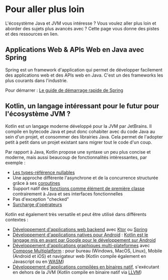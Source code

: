 # Pour aller plus loin

L'écosystème Java et JVM vous intéresse ? Vous voulez aller plus loin et aborder des sujets plus avancés avec ? Cette page vous donne des pistes et des ressources en lien.

## Applications Web & APIs Web en Java avec Spring

Spring est un framework d'application qui permet de développer facilement des applications web et des APIs web en Java. C'est un des frameworks les plus courants dans l'industrie.

Pour démarrer : [Le guide de démarrage rapide de Spring](https://spring.io/quickstart)

## Kotlin, un langage intéressant pour le futur pour l'écosystème JVM ? 

Kotlin est un langage moderne développé pour la JVM par JetBrains. Il compile en bytecode Java et peut donc cohabiter avec du code Java au sein d'un projet, et consommer des librairies Java. Cela permet de l'adopter petit à petit dans un projet existant sans migrer tout le code d'un coup.

Par rapport à Java, Kotlin propose une syntaxe un peu plus concise et moderne, mais aussi beaucoup de fonctionnalités intéressantes, par exemple : 

- [Les types-référence nullables](https://kotlinlang.org/docs/null-safety.html)
- Une approche différente l'asynchrone et de la concurrence structurée grâce à ses [coroutines](https://kotlinlang.org/docs/async-programming.html#coroutines)
- Support natif des [fonctions comme élément de première classe](https://kotlinlang.org/docs/lambdas.html#function-types) contrairement à Java et ses interfaces fonctionnelles
- Pas d'exception "checked"
- [Surcharge d'opérateurs](https://kotlinlang.org/docs/operator-overloading.html)

Kotlin est également très versatile et peut être utilisé dans différents contextes : 

- [Développement d'applications web backend](https://kotlinlang.org/docs/server-overview.html) avec [Ktor](https://ktor.io/) ou [Spring](https://spring.io)
- [Développement d'applications natives pour Android](https://kotlinlang.org/docs/android-overview.html) : [Kotlin est le langage mis en avant par Google pour le développement sur Android](https://developer.android.com/kotlin/first)
- [Développement d'applications graphiques multi-plateformes](https://kotlinlang.org/docs/multiplatform.html) avec [Compose Multiplatform](https://www.jetbrains.com/lp/compose-multiplatform/) : pour bureau (Windows, MacOS, Linux), Mobile (Android et iOS) et navigateur web (Kotlin compile également en Javascript ou en [WASM](https://webassembly.org/))
- [Développement d'applications compilées en binaires natif](https://kotlinlang.org/docs/native-overview.html), s'exécutant en dehors de la JVM (Kotlin compile en binaire natif via [LLVM](https://llvm.org))